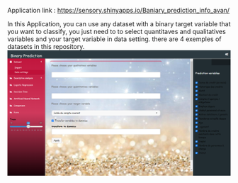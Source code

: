 Application link : https://sensory.shinyapps.io/Baniary_prediction_info_avan/

In this Application, you can use any dataset with a binary target variable that you want to classify, you just need to to select quantitaves and qualitatives variables and your target variable in data setting. there are 4 exemples of datasets in this repository.
![alt text](https://github.com/molkachaouachi/Prediction-Binaire/blob/main/data_setting.png?raw=true)

